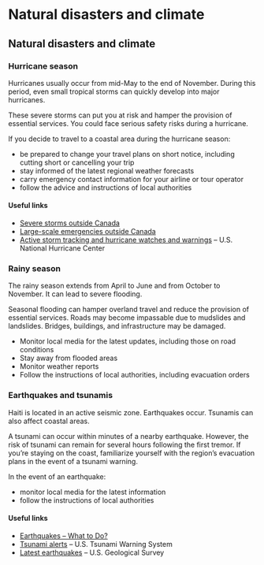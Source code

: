 # Natural disasters and climate

## Natural disasters and climate

### Hurricane season

Hurricanes usually occur from mid-May to the end of November. During this period, even small tropical storms can quickly develop into major hurricanes.

These severe storms can put you at risk and hamper the provision of essential services. You could face serious safety risks during a hurricane.

If you decide to travel to a coastal area during the hurricane season:

* be prepared to change your travel plans on short notice, including cutting short or cancelling your trip
* stay informed of the latest regional weather forecasts
* carry emergency contact information for your airline or tour operator
* follow the advice and instructions of local authorities

#### Useful links

* [Severe storms outside Canada](https://travel.gc.ca/travelling/health-safety/hurricanes-typhoons-cyclones-monsoons )
* [Large-scale emergencies outside Canada](https://travel.gc.ca/assistance/emergency-info/large-scale-emergencies-abroad)
* [Active storm tracking and hurricane watches and warnings](http://www.nhc.noaa.gov/) – U.S. National Hurricane Center

### Rainy season

The rainy season extends from April to June and from October to November. It can lead to severe flooding.

Seasonal flooding can hamper overland travel and reduce the provision of essential services. Roads may become impassable due to mudslides and landslides. Bridges, buildings, and infrastructure may be damaged.

* Monitor local media for the latest updates, including those on road conditions
* Stay away from flooded areas
* Monitor weather reports
* Follow the instructions of local authorities, including evacuation orders

### Earthquakes and tsunamis

Haiti is located in an active seismic zone. Earthquakes occur. Tsunamis can also affect coastal areas.

A tsunami can occur within minutes of a nearby earthquake. However, the risk of tsunami can remain for several hours following the first tremor. If you’re staying on the coast, familiarize yourself with the region’s evacuation plans in the event of a tsunami warning.

In the event of an earthquake:

* monitor local media for the latest information
* follow the instructions of local authorities

#### Useful links

* [Earthquakes – What to Do?](https://www.getprepared.gc.ca/cnt/rsrcs/pblctns/rthqks-wtd/index-en.aspx)
* [Tsunami alerts](https://www.tsunami.gov/) – U.S. Tsunami Warning System
* [Latest earthquakes](https://earthquake.usgs.gov/earthquakes/map/) – U.S. Geological Survey